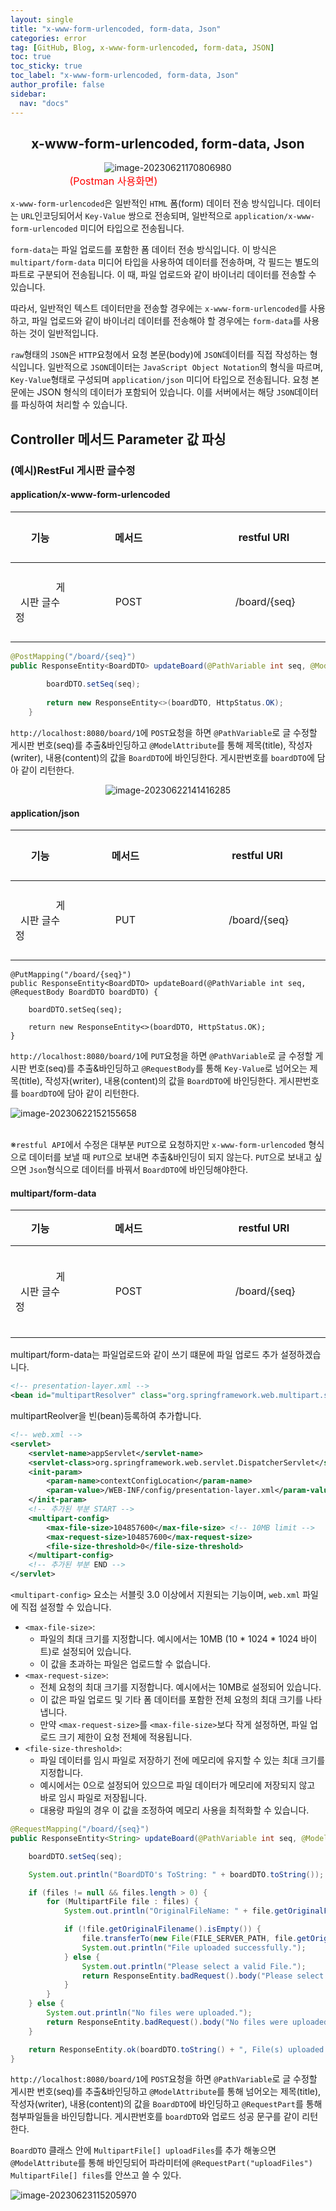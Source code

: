 ```yaml
---
layout: single
title: "x-www-form-urlencoded, form-data, Json"
categories: error
tag: [GitHub, Blog, x-www-form-urlencoded, form-data, JSON]
toc: true
toc_sticky: true
toc_label: "x-www-form-urlencoded, form-data, Json"
author_profile: false
sidebar:
  nav: "docs"
---
```


## <center>x-www-form-urlencoded, form-data, Json</center>

<center><img src="/images/2023-06-21-15th/image-20230621170806980.png" alt="image-20230621170806980" /></center>&nbsp;&nbsp;&nbsp;&nbsp;&nbsp;&nbsp;&nbsp;&nbsp;&nbsp;&nbsp;&nbsp;&nbsp;&nbsp;&nbsp;&nbsp;&nbsp;&nbsp;&nbsp;&nbsp;&nbsp;&nbsp;&nbsp;&nbsp;&nbsp;<font size="3px" color="red">(Postman 사용화면)</font>

`x-www-form-urlencoded`은 일반적인 `HTML` 폼(form) 데이터 전송 방식입니다. 데이터는 `URL`인코딩되어서 `Key-Value` 쌍으로 전송되며, 일반적으로 `application/x-www-form-urlencoded` 미디어 타입으로 전송됩니다.

`form-data`는 파일 업로드를 포함한 폼 데이터 전송 방식입니다. 이 방식은 `multipart/form-data` 미디어 타입을 사용하여 데이터를 전송하며, 각 필드는 별도의 파트로 구분되어 전송됩니다. 이 때, 파일 업로드와 같이 바이너리 데이터를 전송할 수 있습니다.

따라서, 일반적인 텍스트 데이터만을 전송할 경우에는 `x-www-form-urlencoded`를 사용하고, 파일 업로드와 같이 바이너리 데이터를 전송해야 할 경우에는 `form-data`를 사용하는 것이 일반적입니다.

`raw`형태의 `JSON`은 `HTTP`요청에서 요청 본문(body)에 `JSON`데이터를 직접 작성하는 형식입니다. 일반적으로 `JSON`데이터는 `JavaScript Object Notation`의 형식을 따르며, `Key-Value`형태로 구성되며 `application/json` 미디어 타입으로 전송됩니다. 요청 본문에는 JSON 형식의 데이터가 포함되어 있습니다. 이를 서버에서는 해당 `JSON`데이터를 파싱하여 처리할 수 있습니다.



## Controller 메서드 Parameter 값 파싱

### (예시)RestFul 게시판 글수정

#### application/x-www-form-urlencoded

|                             기능                             |                            메서드                            |                         restful URI                          | <center>&nbsp;&nbsp;&nbsp;&nbsp;&nbsp;&nbsp;&nbsp;&nbsp;&nbsp;&nbsp;&nbsp;&nbsp;&nbsp;&nbsp;&nbsp;입력 필드&nbsp;&nbsp;&nbsp;&nbsp;&nbsp;&nbsp;&nbsp;&nbsp;&nbsp;&nbsp;&nbsp;&nbsp;&nbsp;&nbsp;&nbsp;</center> |
| :----------------------------------------------------------: | :----------------------------------------------------------: | :----------------------------------------------------------: | :----------------------------------------------------------- |
| &nbsp;&nbsp;&nbsp;&nbsp;&nbsp;&nbsp;&nbsp;&nbsp;&nbsp;&nbsp;&nbsp;&nbsp;&nbsp;&nbsp;&nbsp;게시판 글수정&nbsp;&nbsp;&nbsp;&nbsp;&nbsp;&nbsp;&nbsp;&nbsp;&nbsp;&nbsp;&nbsp;&nbsp;&nbsp;&nbsp;&nbsp; | &nbsp;&nbsp;&nbsp;&nbsp;&nbsp;&nbsp;&nbsp;&nbsp;&nbsp;&nbsp;&nbsp;&nbsp;&nbsp;&nbsp;&nbsp;POST&nbsp;&nbsp;&nbsp;&nbsp;&nbsp;&nbsp;&nbsp;&nbsp;&nbsp;&nbsp;&nbsp;&nbsp;&nbsp;&nbsp;&nbsp; | &nbsp;&nbsp;&nbsp;&nbsp;&nbsp;&nbsp;&nbsp;&nbsp;&nbsp;&nbsp;&nbsp;&nbsp;&nbsp;&nbsp;&nbsp;&nbsp;/board/{seq}&nbsp;&nbsp;&nbsp;&nbsp;&nbsp;&nbsp;&nbsp;&nbsp;&nbsp;&nbsp;&nbsp;&nbsp;&nbsp;&nbsp;&nbsp; | title : String<br />writer : String<br />content : String    |

```java
@PostMapping("/board/{seq}")
public ResponseEntity<BoardDTO> updateBoard(@PathVariable int seq, @ModelAttribute BoardDTO boardDTO) {
		
		boardDTO.setSeq(seq);
		
		return new ResponseEntity<>(boardDTO, HttpStatus.OK);
	}
```

`http://localhost:8080/board/1`에 `POST`요청을 하면 `@PathVariable`로 글 수정할 게시판 번호(seq)를 추출&바인딩하고 `@ModelAttribute`를 통해 제목(title), 작성자(writer), 내용(content)의 값을 `BoardDTO`에 바인딩한다. 게시판번호를 `boardDTO`에 담아 같이 리턴한다.

<center><img src="/images/2023-06-21-15th/image-20230622141416285.png" alt="image-20230622141416285" /></center>

#### application/json

|                             기능                             |                            메서드                            |                         restful URI                          | <center>&nbsp;&nbsp;&nbsp;&nbsp;&nbsp;&nbsp;&nbsp;&nbsp;&nbsp;&nbsp;&nbsp;&nbsp;&nbsp;&nbsp;&nbsp;입력 필드&nbsp;&nbsp;&nbsp;&nbsp;&nbsp;&nbsp;&nbsp;&nbsp;&nbsp;&nbsp;&nbsp;&nbsp;&nbsp;&nbsp;&nbsp;</center> |
| :----------------------------------------------------------: | :----------------------------------------------------------: | :----------------------------------------------------------: | :----------------------------------------------------------- |
| &nbsp;&nbsp;&nbsp;&nbsp;&nbsp;&nbsp;&nbsp;&nbsp;&nbsp;&nbsp;&nbsp;&nbsp;&nbsp;&nbsp;&nbsp;게시판 글수정&nbsp;&nbsp;&nbsp;&nbsp;&nbsp;&nbsp;&nbsp;&nbsp;&nbsp;&nbsp;&nbsp;&nbsp;&nbsp;&nbsp;&nbsp; | &nbsp;&nbsp;&nbsp;&nbsp;&nbsp;&nbsp;&nbsp;&nbsp;&nbsp;&nbsp;&nbsp;&nbsp;&nbsp;&nbsp;&nbsp;PUT&nbsp;&nbsp;&nbsp;&nbsp;&nbsp;&nbsp;&nbsp;&nbsp;&nbsp;&nbsp;&nbsp;&nbsp;&nbsp;&nbsp;&nbsp; | &nbsp;&nbsp;&nbsp;&nbsp;&nbsp;&nbsp;&nbsp;&nbsp;&nbsp;&nbsp;&nbsp;&nbsp;&nbsp;&nbsp;&nbsp;&nbsp;/board/{seq}&nbsp;&nbsp;&nbsp;&nbsp;&nbsp;&nbsp;&nbsp;&nbsp;&nbsp;&nbsp;&nbsp;&nbsp;&nbsp;&nbsp;&nbsp; | title : String<br />writer : String<br />content : String    |

```
@PutMapping("/board/{seq}")
public ResponseEntity<BoardDTO> updateBoard(@PathVariable int seq, @RequestBody BoardDTO boardDTO) {

    boardDTO.setSeq(seq);

    return new ResponseEntity<>(boardDTO, HttpStatus.OK);
}
```

`http://localhost:8080/board/1`에 `PUT`요청을 하면 `@PathVariable`로 글 수정할 게시판 번호(seq)를 추출&바인딩하고 `@RequestBody`를 통해 `Key-Value`로 넘어오는 제목(title), 작성자(writer), 내용(content)의 값을 `BoardDTO`에 바인딩한다. 게시판번호를 `boardDTO`에 담아 같이 리턴한다.

![image-20230622152155658](../images/2023-06-21-15th/image-20230622152155658.png)

<BR>※`restful API`에서 수정은 대부분 `PUT`으로 요청하지만 `x-www-form-urlencoded` 형식으로 데이터를 보낼 때 `PUT`으로 보내면 추출&바인딩이 되지 않는다. `PUT`으로 보내고 싶으면 `Json`형식으로 데이터를 바꿔서 `BoardDTO`에 바인딩해야한다.  

#### multipart/form-data

|                             기능                             |                            메서드                            |                         restful URI                          | <center>&nbsp;&nbsp;&nbsp;&nbsp;&nbsp;&nbsp;&nbsp;&nbsp;&nbsp;&nbsp;&nbsp;&nbsp;&nbsp;&nbsp;&nbsp;입력 필드&nbsp;&nbsp;&nbsp;&nbsp;&nbsp;&nbsp;&nbsp;&nbsp;&nbsp;&nbsp;&nbsp;&nbsp;&nbsp;&nbsp;&nbsp;</center> |
| :----------------------------------------------------------: | :----------------------------------------------------------: | :----------------------------------------------------------: | :----------------------------------------------------------- |
| &nbsp;&nbsp;&nbsp;&nbsp;&nbsp;&nbsp;&nbsp;&nbsp;&nbsp;&nbsp;&nbsp;&nbsp;&nbsp;&nbsp;&nbsp;게시판 글수정&nbsp;&nbsp;&nbsp;&nbsp;&nbsp;&nbsp;&nbsp;&nbsp;&nbsp;&nbsp;&nbsp;&nbsp;&nbsp;&nbsp;&nbsp; | &nbsp;&nbsp;&nbsp;&nbsp;&nbsp;&nbsp;&nbsp;&nbsp;&nbsp;&nbsp;&nbsp;&nbsp;&nbsp;&nbsp;&nbsp;POST&nbsp;&nbsp;&nbsp;&nbsp;&nbsp;&nbsp;&nbsp;&nbsp;&nbsp;&nbsp;&nbsp;&nbsp;&nbsp;&nbsp;&nbsp; | &nbsp;&nbsp;&nbsp;&nbsp;&nbsp;&nbsp;&nbsp;&nbsp;&nbsp;&nbsp;&nbsp;&nbsp;&nbsp;&nbsp;&nbsp;&nbsp;/board/{seq}&nbsp;&nbsp;&nbsp;&nbsp;&nbsp;&nbsp;&nbsp;&nbsp;&nbsp;&nbsp;&nbsp;&nbsp;&nbsp;&nbsp;&nbsp; | title : String<br />writer : String<br />content : String<br/>uploadFile : MultipartFile |

multipart/form-data는 파일업로드와 같이 쓰기 떄문에 파일 업로드 추가 설정하겠습니다.

```xml
<!-- presentation-layer.xml -->
<bean id="multipartResolver" class="org.springframework.web.multipart.support.StandardServletMultipartResolver" />
```

multipartReolver을 빈(bean)등록하여 추가합니다.

```XML
<!-- web.xml -->
<servlet>
    <servlet-name>appServlet</servlet-name>
    <servlet-class>org.springframework.web.servlet.DispatcherServlet</servlet-class>
    <init-param>
        <param-name>contextConfigLocation</param-name>
        <param-value>/WEB-INF/config/presentation-layer.xml</param-value>
    </init-param>
    <!-- 추가된 부분 START -->
    <multipart-config>
        <max-file-size>104857600</max-file-size> <!-- 10MB limit -->
        <max-request-size>104857600</max-request-size>
        <file-size-threshold>0</file-size-threshold>
    </multipart-config>
    <!-- 추가된 부분 END -->
</servlet>
```

 `<multipart-config>` 요소는 서블릿 3.0 이상에서 지원되는 기능이며, `web.xml` 파일에 직접 설정할 수 있습니다.

- `<max-file-size>`:
  - 파일의 최대 크기를 지정합니다. 예시에서는 10MB (10 * 1024 * 1024 바이트)로 설정되어 있습니다.
  - 이 값을 초과하는 파일은 업로드할 수 없습니다.
- `<max-request-size>`:
  - 전체 요청의 최대 크기를 지정합니다. 예시에서는 10MB로 설정되어 있습니다.
  - 이 값은 파일 업로드 및 기타 폼 데이터를 포함한 전체 요청의 최대 크기를 나타냅니다.
  - 만약 `<max-request-size>`를 `<max-file-size>`보다 작게 설정하면, 파일 업로드 크기 제한이 요청 전체에 적용됩니다.
- `<file-size-threshold>`:
  - 파일 데이터를 임시 파일로 저장하기 전에 메모리에 유지할 수 있는 최대 크기를 지정합니다.
  - 예시에서는 0으로 설정되어 있으므로 파일 데이터가 메모리에 저장되지 않고 바로 임시 파일로 저장됩니다.
  - 대용량 파일의 경우 이 값을 조정하여 메모리 사용을 최적화할 수 있습니다.

```JAVA
@RequestMapping("/board/{seq}")
public ResponseEntity<String> updateBoard(@PathVariable int seq, @ModelAttribute BoardDTO boardDTO, @RequestPart("uploadFiles") MultipartFile[] files) throws IllegalStateException, IOException {

    boardDTO.setSeq(seq);

    System.out.println("BoardDTO's ToString: " + boardDTO.toString());

    if (files != null && files.length > 0) {
        for (MultipartFile file : files) {
            System.out.println("OriginalFileName: " + file.getOriginalFilename());

            if (!file.getOriginalFilename().isEmpty()) {
                file.transferTo(new File(FILE_SERVER_PATH, file.getOriginalFilename()));
                System.out.println("File uploaded successfully.");
            } else {
                System.out.println("Please select a valid File.");
                return ResponseEntity.badRequest().body("Please select a valid File.");
            }
        }
    } else {
        System.out.println("No files were uploaded.");
        return ResponseEntity.badRequest().body("No files were uploaded.");
    }

    return ResponseEntity.ok(boardDTO.toString() + ", File(s) uploaded successfully.");
}
```

`http://localhost:8080/board/1`에 `POST`요청을 하면 `@PathVariable`로 글 수정할 게시판 번호(seq)를 추출&바인딩하고 `@ModelAttribute`를 통해 넘어오는 제목(title), 작성자(writer), 내용(content)의 값을 `BoardDTO`에 바인딩하고 `@RequestPart`를 통해 첨부파일들을 바인딩합니다. 게시판번호를 `boardDTO`와 업로드 성공 문구를 같이 리턴한다.

`BoardDTO` 클래스 안에 `MultipartFile[] uploadFiles`를 추가 해놓으면 `@ModelAttribute`를 통해 바인딩되어 파라미터에 `@RequestPart("uploadFiles") MultipartFile[] files`를 안쓰고 쓸 수 있다.

<img src="/images/2023-06-21-16th/image-20230623115205970.png" alt="image-20230623115205970" />